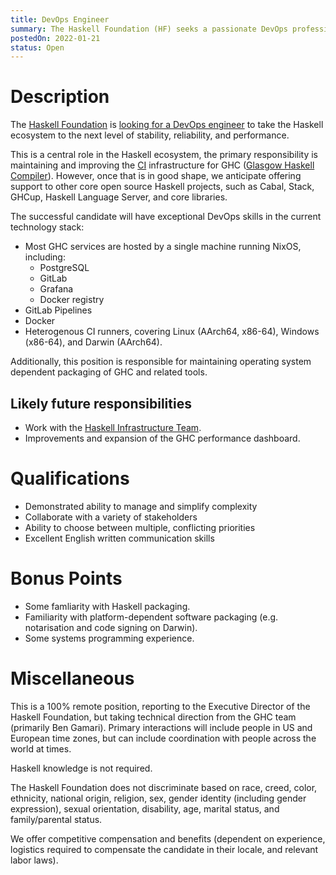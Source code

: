 ```yaml
---
title: DevOps Engineer
summary: The Haskell Foundation (HF) seeks a passionate DevOps professional to support GHC, related Haskell projects and tooling, and the HF itself.
postedOn: 2022-01-21
status: Open
---
```


# Description

The [Haskell Foundation](https://haskell.foundation) is [looking for a DevOps engineer](https://github.com/haskellfoundation/tech-proposals/blob/main/proposals/accepted/003-ghc-ops.md) to take the Haskell ecosystem to the next level of stability, reliability, and performance.

This is a central role in the Haskell ecosystem, the primary responsibility is maintaining and improving the [CI](https://gitlab.haskell.org/ghc/ghc/-/tree/master/.gitlab) infrastructure for GHC ([Glasgow Haskell Compiler](https://gitlab.haskell.org/ghc/ghc)). However, once that is in good shape, we anticipate offering support to other core open source Haskell projects, such as Cabal, Stack, GHCup, Haskell Language Server, and core libraries. 

The successful candidate will have exceptional DevOps skills in the current technology stack:

* Most GHC services are hosted by a single machine running NixOS, including:
  * PostgreSQL
  * GitLab
  * Grafana
  * Docker registry
* GitLab Pipelines
* Docker
* Heterogenous CI runners, covering Linux (AArch64, x86-64), Windows (x86-64), and Darwin (AArch64).

Additionally, this position is responsible for maintaining operating system dependent packaging of GHC and related tools.

## Likely future responsibilities

* Work with the [Haskell Infrastructure Team](https://github.com/haskell-infra/haskell-admins/).
* Improvements and expansion of the GHC performance dashboard.

# Qualifications

* Demonstrated ability to manage and simplify complexity
* Collaborate with a variety of stakeholders
* Ability to choose between multiple, conflicting priorities
* Excellent English written communication skills

# Bonus Points

* Some famliarity with Haskell packaging.
* Familiarity with platform-dependent software packaging (e.g. notarisation and code signing on Darwin).
* Some systems programming experience.

# Miscellaneous

This is a 100% remote position, reporting to the Executive Director of the Haskell Foundation, but taking technical direction from the GHC team (primarily Ben Gamari). Primary interactions will include people in US and European time zones, but can include coordination with people across the world at times.

Haskell knowledge is not required.

The Haskell Foundation does not discriminate based on race, creed, color, ethnicity, national origin, religion, sex, gender identity (including gender expression), sexual orientation, disability, age, marital status, and family/parental status.

We offer competitive compensation and benefits (dependent on experience, logistics required to compensate the candidate in their locale, and relevant labor laws).
